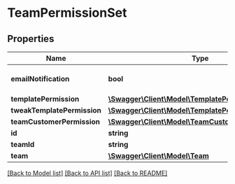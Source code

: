 # TeamPermissionSet

## Properties
Name | Type | Description | Notes
------------ | ------------- | ------------- | -------------
**emailNotification** | **bool** |  | [optional] [default to true]
**templatePermission** | [**\Swagger\Client\Model\TemplatePermissionSet**](TemplatePermissionSet.md) |  | [optional] 
**tweakTemplatePermission** | [**\Swagger\Client\Model\TemplatePermissionSet**](TemplatePermissionSet.md) |  | [optional] 
**teamCustomerPermission** | [**\Swagger\Client\Model\TeamCustomerPermissionSet**](TeamCustomerPermissionSet.md) |  | [optional] 
**id** | **string** |  | [optional] 
**teamId** | **string** |  | [optional] 
**team** | [**\Swagger\Client\Model\Team**](Team.md) |  | [optional] 

[[Back to Model list]](../README.md#documentation-for-models) [[Back to API list]](../README.md#documentation-for-api-endpoints) [[Back to README]](../README.md)



